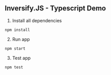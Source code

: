 ## Inversify.JS - Typescript Demo

1. Install all dependencies
```
npm install
```

2. Run app
```
npm start
```

3. Test app
```
npm test
```